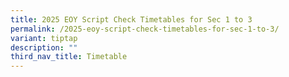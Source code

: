 ```yaml
---
title: 2025 EOY Script Check Timetables for Sec 1 to 3
permalink: /2025-eoy-script-check-timetables-for-sec-1-to-3/
variant: tiptap
description: ""
third_nav_title: Timetable
---
```


